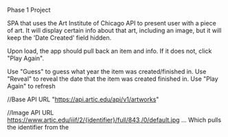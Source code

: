 
Phase 1 Project

SPA that uses the Art Institute of Chicago API to present user with a piece of art. It will display certain info about that art, including an image, but it will keep the 'Date Created' field hidden. 

Upon load, the app should pull back an item and info. If it does not, click "Play Again". 

Use "Guess" to guess what year the item was created/finished in. 
Use "Reveal" to reveal the date that the item was created finished in.
Use "Play Again" to refresh

//Base API URL
"https://api.artic.edu/api/v1/artworks"

//Image API URL
https://www.artic.edu/iiif/2/{identifier}/full/843,/0/default.jpg
... Which pulls the identifier from the 
